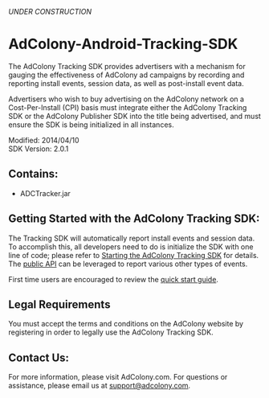 *UNDER CONSTRUCTION*

AdColony-Android-Tracking-SDK
===============================
The AdColony Tracking SDK provides advertisers with a mechanism for gauging the effectiveness of AdColony ad campaigns by recording and reporting install events, session data, as well as post-install event data.   

Advertisers who wish to buy advertising on the AdColony network on a Cost-Per-Install (CPI) basis must integrate either the AdColony Tracking SDK or the AdColony Publisher SDK into the title being advertised, and must ensure the SDK is being initialized in all instances. 

Modified: 2014/04/10  
SDK Version: 2.0.1

Contains:
----------------------------------
* ADCTracker.jar 

Getting Started with the AdColony Tracking SDK:
----------------------------------
The Tracking SDK will automatically report install events and session data. To accomplish this, all developers need to do is initialize the SDK with one line of code; please refer to [Starting the AdColony Tracking SDK](https://github.com/AdColony/AdColony-Android-Tracking-SDK/wiki/Starting-the-AdColony-Tracking-SDK) for details. The [public API](https://github.com/AdColony/AdColony-Android-Tracking-SDK/wiki/API-Details) can be leveraged to report various other types of events.

First time users are encouraged to review the [quick start guide](https://github.com/AdColony/AdColony-Android-Tracking-SDK/wiki).

Legal Requirements
----------------------------------
You must accept the terms and conditions on the AdColony website by registering in order to legally use the AdColony Tracking SDK.

Contact Us:
----------------------------------
For more information, please visit AdColony.com. For questions or assistance, please email us at support@adcolony.com.
